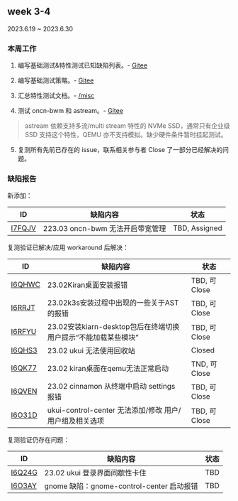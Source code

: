 ## week 3-4

2023.6.19 ~ 2023.6.30

### 本周工作

1. 编写基础测试&特性测试已知缺陷列表。- [Gitee](https://gitee.com/yunxiangluo/openeuler-riscv-2303-test/blob/master/23.09/Basic_Feature_Test/IssueList.md)

2. 编写基础测试策略。- [Gitee](https://gitee.com/yunxiangluo/openeuler-riscv-2303-test/blob/master/23.09/Basic_Feature_Test/BasicTest_Strategy.md)

3. 汇总特性测试文档。- [/misc](/misc/month2/Feature_Test.md)

4. 测试 oncn-bwm 和 astream。- [Gitee](https://gitee.com/yunxiangluo/openeuler-riscv-2303-test)

> astream 依赖支持多流/multi stream 特性的 NVMe SSD，通常只有企业级 SSD 支持这个特性，QEMU 亦不支持模拟。缺少硬件条件暂时挂起测试。

5. 复测所有先前已存在的 issue，联系相关参与者 Close 了一部分已经解决的问题。

### 缺陷报告

新添加：

| ID                                                         | 缺陷内容                         | 状态          |
|------------------------------------------------------------|------------------------------|---------------|
| [I7FQJV](https://gitee.com/openeuler/RISC-V/issues/I7FQJV) | 223.03 oncn-bwm 无法开启带宽管理 | TBD, Assigned |

复测验证已解决/应用 workaround 后解决：

| ID                                                         | 缺陷内容                                                       | 状态          |
|------------------------------------------------------------|------------------------------------------------------------|---------------|
| [I6QHWC](https://gitee.com/openeuler/RISC-V/issues/I6QHWC) | 23.02Kiran桌面安装报错                                         | TBD, 可 Close |
| [I6RRJT](https://gitee.com/openeuler/RISC-V/issues/I6RRJT) | 23.02k3s安装过程中出现的一些关于AST的报错                      | TBD, 可 Close |
| [I6RFYU](https://gitee.com/openeuler/RISC-V/issues/I6RFYU) | 23.02安装kiarn-desktop包后在终端切换用户提示“不能加载某些模块” | TBD, 可 Close |
| [I6QHS3](https://gitee.com/openeuler/RISC-V/issues/I6QHS3) | 23.02 ukui 无法使用回收站                                      | Closed        |
| [I6QK77](https://gitee.com/openeuler/RISC-V/issues/I6QK77) | 23.02 kiran桌面在qemu无法正常启动                              | TND, 可 Close |
| [I6QVEN](https://gitee.com/openeuler/RISC-V/issues/I6QVEN) | 23.02 cinnamon 从终端中启动 settings 报错                      | TBD, 可 Close |
| [I6O31D](https://gitee.com/openeuler/RISC-V/issues/I6O31D) | ukui-control-center 无法添加/修改 用户/用户组及相关选项        | TBD, 可 Close |

复测验证仍存在问题：

| ID                                                         | 缺陷内容                                 | 状态 |
|------------------------------------------------------------|--------------------------------------|------|
| [I6Q24G](https://gitee.com/openeuler/RISC-V/issues/I6Q24G) | 23.02 ukui 登录界面间歇性卡住            | TBD  |
| [I6O3AY](https://gitee.com/openeuler/RISC-V/issues/I6O3AY) | gnome 缺陷：gnome-control-center 启动报错 | TBD  |
